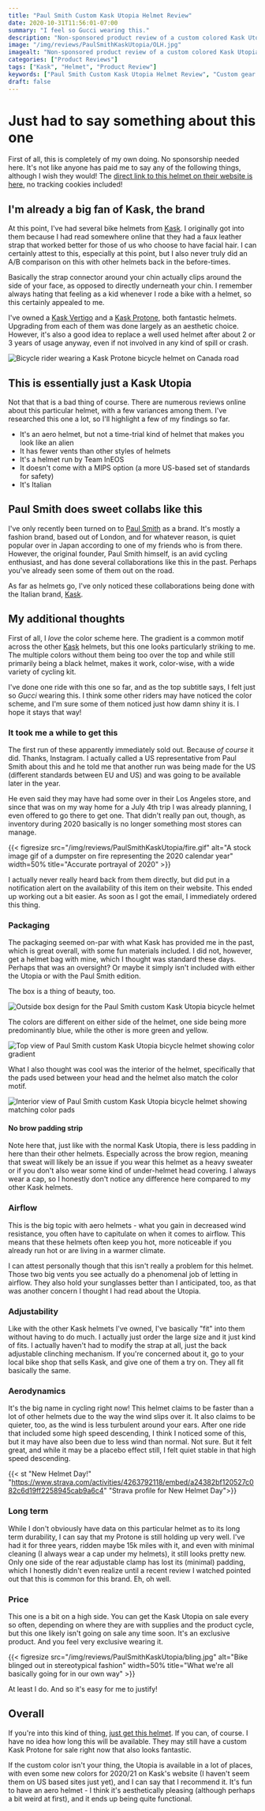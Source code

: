 ```yaml
---
title: "Paul Smith Custom Kask Utopia Helmet Review"
date: 2020-10-31T11:56:01-07:00
summary: "I feel so Gucci wearing this."
description: "Non-sponsored product review of a custom colored Kask Utopia bicycle helmet, created by clothing brand and bicycle enthusiast Paul Smith"
image: "/img/reviews/PaulSmithKaskUtopia/OLH.jpg"
imagealt: "Non-sponsored product review of a custom colored Kask Utopia bicycle helmet, created by clothing brand and bicycle enthusiast Paul Smith. Image contains: Factor O2 VAM bicycle, multicolored rainbow Paul Smith Kask Utopia helmet, redwood trees, Skyline Blvd, Old La Honda Road."
categories: ["Product Reviews"]
tags: ["Kask", "Helmet", "Product Review"]
keywords: ["Paul Smith Custom Kask Utopia Helmet Review", "Custom gear for your ride", "Unique products for your bike"]
draft: false
---
```

# Just had to say something about this one
First of all, this is completely of my own doing. No sponsorship needed here. It's not like anyone has paid me to say any of the following things, although I wish they would! The [direct link to this helmet on their website is here](https://www.paulsmith.com/us/paul-smith-kask-rainbow-stripe-utopia-us-cycling-helmet), no tracking cookies included!

## I'm already a big fan of Kask, the brand
At this point, I've had several bike helmets from [Kask](https://www.kask.com/). I originally got into them because I had read somewhere online that they had a faux leather strap that worked better for those of us who choose to have facial hair. I can certainly attest to this, especially at this point, but I also never truly did an A/B comparison on this with other helmets back in the before-times.

Basically the strap connector around your chin actually clips around the side of your face, as opposed to directly underneath your chin. I remember always hating that feeling as a kid whenever I rode a bike with a helmet, so this certainly appealed to me.

I've owned a [Kask Vertigo](https://www.kask.com/media/download/img_1305.pdf) and a [Kask Protone](https://amzn.to/3sib3WZ), both fantastic helmets. Upgrading from each of them was done largely as an aesthetic choice. However, it's also a good idea to replace a well used helmet after about 2 or 3 years of usage anyway, even if not involved in any kind of spill or crash.

![Bicycle rider wearing a Kask Protone bicycle helmet on Canada road](/img/reviews/PaulSmithKaskUtopia/protone.jpg#center "I actually took this photo because I wanted to check if I had a bug lodged in one of those big ol' vents!")

## This is essentially just a Kask Utopia
Not that that is a bad thing of course. There are numerous reviews online about this particular helmet, with a few variances among them. I've researched this one a lot, so I'll highlight a few of my findings so far.

* It's an aero helmet, but not a time-trial kind of helmet that makes you look like an alien
* It has fewer vents than other styles of helmets
* It's a helmet run by Team InEOS
* It doesn't come with a MIPS option (a more US-based set of standards for safety)
* It's Italian

## Paul Smith does sweet collabs like this
I've only recently been turned on to [Paul Smith](https://www.paulsmith.com/us) as a brand. It's mostly a fashion brand, based out of London, and for whatever reason, is quiet popular over in Japan according to one of my friends who is from there. However, the original founder, Paul Smith himself, is an avid cycling enthusiast, and has done several collaborations like this in the past. Perhaps you've already seen some of them out on the road.

As far as helmets go, I've only noticed these collaborations being done with the Italian brand, [Kask](https://www.kask.com/).

## My additional thoughts
First of all, I _love_ the color scheme here. The gradient is a common motif across the other [Kask](https://www.kask.com/) helmets, but this one looks particularly striking to me. The multiple colors without them being too over the top and while still primarily being a black helmet, makes it work, color-wise, with a wide variety of cycling kit.

I've done one ride with this one so far, and as the top subtitle says, I felt just so _Gucci_ wearing this. I think some other riders may have noticed the color scheme, and I'm sure some of them noticed just how damn shiny it is. I hope it stays that way!

### It took me a while to get this
The first run of these apparently immediately sold out. Because _of course_ it did. Thanks, Instagram. I actually called a US representative from Paul Smith about this and he told me that another run was being made for the US (different standards between EU and US) and was going to be available later in the year.

He even said they may have had some over in their Los Angeles store, and since that was on my way home for a July 4th trip I was already planning, I even offered to go there to get one. That didn't really pan out, though, as inventory during 2020 basically is no longer something most stores can manage.

{{< figresize src="/img/reviews/PaulSmithKaskUtopia/fire.gif" alt="A stock image gif of a dumpster on fire representing the 2020 calendar year" width=50% title="Accurate portrayal of 2020" >}}

I actually never really heard back from them directly, but did put in a notification alert on the availability of this item on their website. This ended up working out a bit easier. As soon as I got the email, I immediately ordered this thing.

### Packaging
The packaging seemed on-par with what Kask has provided me in the past, which is great overall, with some fun materials included. I did not, however, get a helmet bag with mine, which I thought was standard these days. Perhaps that was an oversight? Or maybe it simply isn't included with either the Utopia or with the Paul Smith edition.

The box is a thing of beauty, too.

![Outside box design for the Paul Smith custom Kask Utopia bicycle helmet](/img/reviews/PaulSmithKaskUtopia/box.jpg "So pretty")

The colors are different on either side of the helmet, one side being more predominantly blue, while the other is more green and yellow.

![Top view of Paul Smith custom Kask Utopia bicycle helmet showing color gradient](/img/reviews/PaulSmithKaskUtopia/topview.jpg "It's hard to capture this without also capturing yourself, it's so shiny")

What I also thought was cool was the interior of the helmet, specifically that the pads used between your head and the helmet also match the color motif.

![Interior view of Paul Smith custom Kask Utopia bicycle helmet showing matching color pads](/img/reviews/PaulSmithKaskUtopia/interior.jpg "A very thoughtful addition")

#### No brow padding strip
Note here that, just like with the normal Kask Utopia, there is less padding in here than their other helmets. Especially across the brow region, meaning that sweat will likely be an issue if you wear this helmet as a heavy sweater or if you don't also wear some kind of under-helmet head covering. I always wear a cap, so I honestly don't notice any difference here compared to my other Kask helmets.

### Airflow
This is the big topic with aero helmets - what you gain in decreased wind resistance, you often have to capitulate on when it comes to airflow. This means that these helmets often keep you hot, more noticeable if you already run hot or are living in a warmer climate.

I can attest personally though that this isn't really a problem for this helmet. Those two big vents you see actually do a phenomenal job of letting in airflow. They also hold your sunglasses better than I anticipated, too, as that was another concern I thought I had read about the Utopia.

### Adjustability
Like with the other Kask helmets I've owned, I've basically "fit" into them without having to do much. I actually just order the large size and it just kind of fits. I actually haven't had to modify the strap at all, just the back adjustable clinching mechanism. If you're concerned about it, go to your local bike shop that sells Kask, and give one of them a try on. They all fit basically the same.

### Aerodynamics
It's the big name in cycling right now! This helmet claims to be faster than a lot of other helmets due to the way the wind slips over it. It also claims to be quieter, too, as the wind is less turbulent around your ears. After one ride that included some high speed descending, I think I noticed some of this, but it may have also been due to less wind than normal. Not sure. But it felt great, and while it may be a placebo effect still, I felt quiet stable in that high speed descending.

{{< st "New Helmet Day!" "https://www.strava.com/activities/4263792118/embed/a24382bf120527c082c6d19ff2258945cab9a6c4" "Strava profile for New Helmet Day">}}

### Long term
While I don't obviously have data on this particular helmet as to its long term durability, I can say that my Protone is still holding up very well. I've had it for three years, ridden maybe 15k miles with it, and even with minimal cleaning (I always wear a cap under my helmets), it still looks pretty new. Only one side of the rear adjustable clamp has lost its (minimal) padding, which I honestly didn't even realize until a recent review I watched pointed out that this is common for this brand. Eh, oh well.

### Price
This one is a bit on a high side. You can get the Kask Utopia on sale every so often, depending on where they are with supplies and the product cycle, but this one likely isn't going on sale any time soon. It's an exclusive product. And you feel very exclusive wearing it.

{{< figresize src="/img/reviews/PaulSmithKaskUtopia/bling.jpg" alt="Bike blinged out in stereotypical fashion" width=50% title="What we're all basically going for in our own way" >}}

At least I do. And so it's easy for me to justify!

## Overall
If you're into this kind of thing, [just get this helmet](https://www.paulsmith.com/us/paul-smith-kask-rainbow-stripe-utopia-us-cycling-helmet). If you can, of course. I have no idea how long this will be available. They may still have a custom Kask Protone for sale right now that also looks fantastic.

If the custom color isn't your thing, the Utopia is available in a lot of places, with even some new colors for 2020/21 on Kask's website (I haven't seem them on US based sites just yet), and I can say that I recommend it. It's fun to have an aero helmet - I think it's aesthetically pleasing (although perhaps a bit weird at first), and it ends up being quite functional.